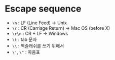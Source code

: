 # Escape sequence

- `\n` : LF (Line Feed) -> Unix
- `\r` : CR (Carriage Return) -> Mac OS (before X)
- `\r\n` : CR + LF -> Windows
- `\t` : tab 문자
- `\\` :  백슬래쉬를 쓰기 위해서
- `\'`, `\"` : 따옴표